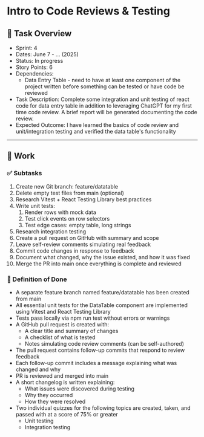 # Intro to Code Reviews & Testing

## 📝 Task Overview
* Sprint: 4
* Dates: June 7 - ... (2025)
* Status: In progress
* Story Points: 6
* Dependencies:
  * Data Entry Table - need to have at least one component of the project written before something can be tested or have code be reviewed
* Task Description: Complete some integration and unit testing of react code for data entry table in addition to leveraging ChatGPT for my first time code review. A brief report will be generated documenting the code review.
* Expected Outcome: I have learned the basics of code review and unit/integration testing and verified the data table's functionality

---

## 🔧 Work

### ✅ Subtasks
1. Create new Git branch: feature/datatable
2. Delete empty test files from main (optional)
3. Research Vitest + React Testing Library best practices
4. Write unit tests:
    1. Render rows with mock data
    2. Test click events on row selectors
    3. Test edge cases: empty table, long strings
5. Research integration testing
6. Create a pull request on GitHub with summary and scope
7. Leave self-review comments simulating real feedback
8. Commit code changes in response to feedback
9. Document what changed, why the issue existed, and how it was fixed
10. Merge the PR into main once everything is complete and reviewed

### 📘 Definition of Done
- A separate feature branch named feature/datatable has been created from main
- All essential unit tests for the DataTable component are implemented using Vitest and React Testing Library
- Tests pass locally via npm run test without errors or warnings
- A GitHub pull request is created with:
    * A clear title and summary of changes
    * A checklist of what is tested
    * Notes simulating code review comments (can be self-authored)
- The pull request contains follow-up commits that respond to review feedback
- Each follow-up commit includes a message explaining what was changed and why
- PR is reviewed and merged into main
- A short changelog is written explaining:
    * What issues were discovered during testing
    * Why they occurred
    * How they were resolved
- Two individual quizzes for the following topics are created, taken, and passed with at a score of 75% or greater
    * Unit testing
    * Integration testing